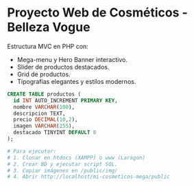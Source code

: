 # Proyecto Web de Cosméticos - Belleza Vogue

Estructura MVC en PHP con:
- Mega-menu y Hero Banner interactivo.
- Slider de productos destacados.
- Grid de productos.
- Tipografías elegantes y estilos modernos.

```sql
CREATE TABLE productos (
  id INT AUTO_INCREMENT PRIMARY KEY,
  nombre VARCHAR(100),
  descripcion TEXT,
  precio DECIMAL(10,2),
  imagen VARCHAR(255),
  destacado TINYINT DEFAULT 0
);
```

```bash
# Para ejecutar:
# 1. Clonar en htdocs (XAMPP) o www (Laragon)
# 2. Crear BD y ejecutar script SQL.
# 3. Copiar imágenes en /public/img/
# 4. Abrir http://localhost/mi-cosmeticos-mega/public
```